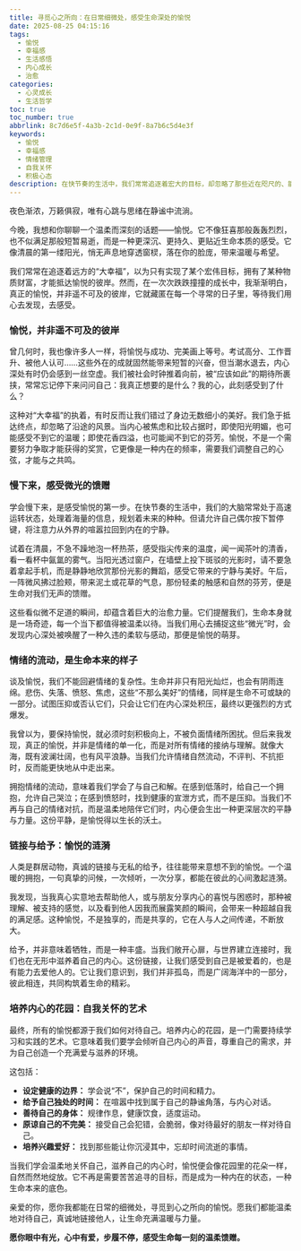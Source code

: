 ```yaml
---
title: 寻觅心之所向：在日常细微处，感受生命深处的愉悦
date: 2025-08-25 04:15:16
tags:
  - 愉悦
  - 幸福感
  - 生活感悟
  - 内心成长
  - 治愈
categories:
  - 心灵成长
  - 生活哲学
toc: true
toc_number: true
abbrlink: 8c7d6e5f-4a3b-2c1d-0e9f-8a7b6c5d4e3f
keywords:
  - 愉悦
  - 幸福感
  - 情绪管理
  - 自我关怀
  - 积极心态
description: 在快节奏的生活中，我们常常追逐着宏大的目标，却忽略了那些近在咫尺的、能点亮心扉的微小愉悦。本文将带你一同探索，如何放慢脚步，用心感受日常中的点滴美好，拥抱情绪的流动，并通过自我关怀与真诚链接，培养内心深处的愉悦花园，让生命充满温暖与力量。
---
```


夜色渐浓，万籁俱寂，唯有心跳与思绪在静谧中流淌。

今晚，我想和你聊聊一个温柔而深刻的话题——愉悦。它不像狂喜那般轰轰烈烈，也不似满足那般短暂易逝，而是一种更深沉、更持久、更贴近生命本质的感受。它像清晨的第一缕阳光，悄无声息地穿透窗棂，落在你的脸庞，带来温暖与希望。

我们常常在追逐着远方的“大幸福”，以为只有实现了某个宏伟目标，拥有了某种物质财富，才能抵达愉悦的彼岸。然而，在一次次跌跌撞撞的成长中，我渐渐明白，真正的愉悦，并非遥不可及的彼岸，它就藏匿在每一个寻常的日子里，等待我们用心去发现，去感受。

### 愉悦，并非遥不可及的彼岸

曾几何时，我也像许多人一样，将愉悦与成功、完美画上等号。考试高分、工作晋升、被他人认可……这些外在的成就固然能带来短暂的兴奋，但当潮水退去，内心深处有时仍会感到一丝空虚。我们被社会时钟推着向前，被“应该如此”的期待所裹挟，常常忘记停下来问问自己：我真正想要的是什么？我的心，此刻感受到了什么？

这种对“大幸福”的执着，有时反而让我们错过了身边无数细小的美好。我们急于抵达终点，却忽略了沿途的风景。当内心被焦虑和比较占据时，即使阳光明媚，也可能感受不到它的温暖；即使花香四溢，也可能闻不到它的芬芳。愉悦，不是一个需要努力争取才能获得的奖赏，它更像是一种内在的频率，需要我们调整自己的心弦，才能与之共鸣。

### 慢下来，感受微光的馈赠

学会慢下来，是感受愉悦的第一步。在快节奏的生活中，我们的大脑常常处于高速运转状态，处理着海量的信息，规划着未来的种种。但请允许自己偶尔按下暂停键，将注意力从外界的喧嚣拉回到内在的宁静。

试着在清晨，不急不躁地泡一杯热茶，感受指尖传来的温度，闻一闻茶叶的清香，看一看杯中氤氲的雾气。当阳光透过窗户，在墙壁上投下斑驳的光影时，请不要急着拿起手机，而是静静地欣赏那份光影的舞蹈，感受它带来的宁静与美好。午后，一阵微风拂过脸颊，带来泥土或花草的气息，那份轻柔的触感和自然的芬芳，便是生命对我们无声的馈赠。

这些看似微不足道的瞬间，却蕴含着巨大的治愈力量。它们提醒我们，生命本身就是一场奇迹，每一个当下都值得被温柔以待。当我们用心去捕捉这些“微光”时，会发现内心深处被唤醒了一种久违的柔软与感动，那便是愉悦的萌芽。

### 情绪的流动，是生命本来的样子

谈及愉悦，我们不能回避情绪的复杂性。生命并非只有阳光灿烂，也会有阴雨连绵。悲伤、失落、愤怒、焦虑，这些“不那么美好”的情绪，同样是生命不可或缺的一部分。试图压抑或否认它们，只会让它们在内心深处积压，最终以更强烈的方式爆发。

我曾以为，要保持愉悦，就必须时刻积极向上，不被负面情绪所困扰。但后来我发现，真正的愉悦，并非是情绪的单一化，而是对所有情绪的接纳与理解。就像大海，既有波澜壮阔，也有风平浪静。当我们允许情绪自然流动，不评判、不抗拒时，反而能更快地从中走出来。

拥抱情绪的流动，意味着我们学会了与自己和解。在感到低落时，给自己一个拥抱，允许自己哭泣；在感到愤怒时，找到健康的宣泄方式，而不是压抑。当我们不再与自己的情绪对抗，而是温柔地陪伴它们时，内心便会生出一种更深层次的平静与力量。这份平静，是愉悦得以生长的沃土。

### 链接与给予：愉悦的涟漪

人类是群居动物，真诚的链接与无私的给予，往往能带来意想不到的愉悦。一个温暖的拥抱，一句真挚的问候，一次倾听，一次分享，都能在彼此的心间激起涟漪。

我发现，当我真心实意地去帮助他人，或与朋友分享内心的喜悦与困惑时，那种被理解、被支持的感觉，以及看到他人因我而展露笑颜的瞬间，会带来一种超越自我的满足感。这种愉悦，不是独享的，而是共享的，它在人与人之间传递，不断放大。

给予，并非意味着牺牲，而是一种丰盛。当我们敞开心扉，与世界建立连接时，我们也在无形中滋养着自己的内心。这份链接，让我们感受到自己是被爱着的，也是有能力去爱他人的。它让我们意识到，我们并非孤岛，而是广阔海洋中的一部分，彼此相连，共同构筑着生命的精彩。

### 培养内心的花园：自我关怀的艺术

最终，所有的愉悦都源于我们如何对待自己。培养内心的花园，是一门需要持续学习和实践的艺术。它意味着我们要学会倾听自己内心的声音，尊重自己的需求，并为自己创造一个充满爱与滋养的环境。

这包括：
- **设定健康的边界：** 学会说“不”，保护自己的时间和精力。
- **给予自己独处的时间：** 在喧嚣中找到属于自己的静谧角落，与内心对话。
- **善待自己的身体：** 规律作息，健康饮食，适度运动。
- **原谅自己的不完美：** 接受自己会犯错，会脆弱，像对待最好的朋友一样对待自己。
- **培养兴趣爱好：** 找到那些能让你沉浸其中，忘却时间流逝的事情。

当我们学会温柔地关怀自己，滋养自己的内心时，愉悦便会像花园里的花朵一样，自然而然地绽放。它不再是需要苦苦追寻的目标，而是成为一种内在的状态，一种生命本来的底色。

亲爱的你，愿你我都能在日常的细微处，寻觅到心之所向的愉悦。愿我们都能温柔地对待自己，真诚地链接他人，让生命充满温暖与力量。

**愿你眼中有光，心中有爱，步履不停，感受生命每一刻的温柔馈赠。**